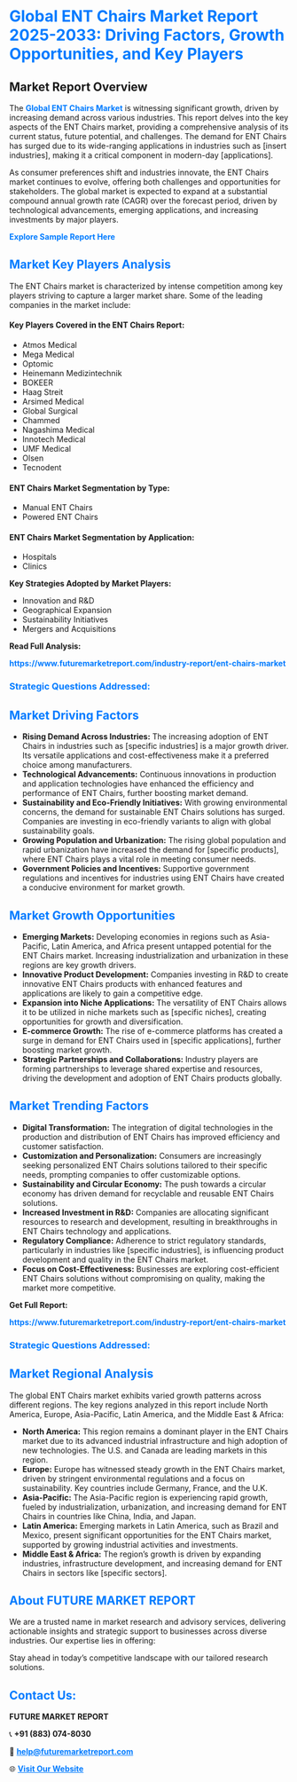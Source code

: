 <h1 style="color: #007BFF;">Global ENT Chairs Market Report 2025-2033: Driving Factors, Growth Opportunities, and Key Players</h1>

<section id="overview">
<h2>Market Report Overview</h2>
<p>The <a href="https://www.futuremarketreport.com/industry-report/ent-chairs-market" style="color: #007BFF; text-decoration: none;"><strong>Global ENT Chairs Market</strong></a> is witnessing significant growth, driven by increasing demand across various industries. This report delves into the key aspects of the ENT Chairs market, providing a comprehensive analysis of its current status, future potential, and challenges. The demand for ENT Chairs has surged due to its wide-ranging applications in industries such as [insert industries], making it a critical component in modern-day [applications].</p>
<p>As consumer preferences shift and industries innovate, the ENT Chairs market continues to evolve, offering both challenges and opportunities for stakeholders. The global market is expected to expand at a substantial compound annual growth rate (CAGR) over the forecast period, driven by technological advancements, emerging applications, and increasing investments by major players.</p>
</section>

<section id="overview">
<p><a href="https://www.futuremarketreport.com/request-sample/reportId=80464" style="color: #007BFF; text-decoration: none;"><strong>Explore Sample Report Here</strong></a></p>
</section>

<section id="key-players">
<h2 style="color: #007BFF;">Market Key Players Analysis</h2>
<p>The ENT Chairs market is characterized by intense competition among key players striving to capture a larger market share. Some of the leading companies in the market include:</p>
<h4>Key Players Covered in the ENT Chairs Report:</h4>
<ul><li>Atmos Medical</li><li>Mega Medical</li><li>Optomic</li><li>Heinemann Medizintechnik</li><li>BOKEER</li><li>Haag Streit</li><li>Arsimed Medical</li><li>Global Surgical</li><li>Chammed</li><li>Nagashima Medical</li><li>Innotech Medical</li><li>UMF Medical</li><li>Olsen</li><li>Tecnodent</li></ul>
<h4>ENT Chairs Market Segmentation by Type:</h4>
<ul><li>Manual ENT Chairs</li><li>Powered ENT Chairs</li></ul>

<h4>ENT Chairs Market Segmentation by Application:</h4>
<ul><li>Hospitals</li><li>Clinics</li></ul>
<p><strong>Key Strategies Adopted by Market Players:</strong></p>
<ul>
<li>Innovation and R&D</li>
<li>Geographical Expansion</li>
<li>Sustainability Initiatives</li>
<li>Mergers and Acquisitions</li>
</ul>
</section>

<section>
<p><strong>Read Full Analysis: </strong></p><a href="https://www.futuremarketreport.com/industry-report/ent-chairs-market" style="color: #007BFF; text-decoration: none;"><strong>https://www.futuremarketreport.com/industry-report/ent-chairs-market</strong></a>
<h3 style="color: #007BFF;">Strategic Questions Addressed:</h3>
</section>

<section id="driving-factors">
<h2 style="color: #007BFF;">Market Driving Factors</h2>
<ul>
<li><strong>Rising Demand Across Industries:</strong> The increasing adoption of ENT Chairs in industries such as [specific industries] is a major growth driver. Its versatile applications and cost-effectiveness make it a preferred choice among manufacturers.</li>
<li><strong>Technological Advancements:</strong> Continuous innovations in production and application technologies have enhanced the efficiency and performance of ENT Chairs, further boosting market demand.</li>
<li><strong>Sustainability and Eco-Friendly Initiatives:</strong> With growing environmental concerns, the demand for sustainable ENT Chairs solutions has surged. Companies are investing in eco-friendly variants to align with global sustainability goals.</li>
<li><strong>Growing Population and Urbanization:</strong> The rising global population and rapid urbanization have increased the demand for [specific products], where ENT Chairs plays a vital role in meeting consumer needs.</li>
<li><strong>Government Policies and Incentives:</strong> Supportive government regulations and incentives for industries using ENT Chairs have created a conducive environment for market growth.</li>
</ul>
</section>

<section id="growth-opportunities">
<h2 style="color: #007BFF;">Market Growth Opportunities</h2>
<ul>
<li><strong>Emerging Markets:</strong> Developing economies in regions such as Asia-Pacific, Latin America, and Africa present untapped potential for the ENT Chairs market. Increasing industrialization and urbanization in these regions are key growth drivers.</li>
<li><strong>Innovative Product Development:</strong> Companies investing in R&D to create innovative ENT Chairs products with enhanced features and applications are likely to gain a competitive edge.</li>
<li><strong>Expansion into Niche Applications:</strong> The versatility of ENT Chairs allows it to be utilized in niche markets such as [specific niches], creating opportunities for growth and diversification.</li>
<li><strong>E-commerce Growth:</strong> The rise of e-commerce platforms has created a surge in demand for ENT Chairs used in [specific applications], further boosting market growth.</li>
<li><strong>Strategic Partnerships and Collaborations:</strong> Industry players are forming partnerships to leverage shared expertise and resources, driving the development and adoption of ENT Chairs products globally.</li>
</ul>
</section>

<section id="trending-factors">
<h2 style="color: #007BFF;">Market Trending Factors</h2>
<ul>
<li><strong>Digital Transformation:</strong> The integration of digital technologies in the production and distribution of ENT Chairs has improved efficiency and customer satisfaction.</li>
<li><strong>Customization and Personalization:</strong> Consumers are increasingly seeking personalized ENT Chairs solutions tailored to their specific needs, prompting companies to offer customizable options.</li>
<li><strong>Sustainability and Circular Economy:</strong> The push towards a circular economy has driven demand for recyclable and reusable ENT Chairs solutions.</li>
<li><strong>Increased Investment in R&D:</strong> Companies are allocating significant resources to research and development, resulting in breakthroughs in ENT Chairs technology and applications.</li>
<li><strong>Regulatory Compliance:</strong> Adherence to strict regulatory standards, particularly in industries like [specific industries], is influencing product development and quality in the ENT Chairs market.</li>
<li><strong>Focus on Cost-Effectiveness:</strong> Businesses are exploring cost-efficient ENT Chairs solutions without compromising on quality, making the market more competitive.</li>
</ul>
</section>

<section>
<p><strong>Get Full Report: </strong></p><a href="https://www.futuremarketreport.com/industry-report/ent-chairs-market" style="color: #007BFF; text-decoration: none;"><strong>https://www.futuremarketreport.com/industry-report/ent-chairs-market</strong></a>
<h3 style="color: #007BFF;">Strategic Questions Addressed:</h3>
</section>


<section id="regional-analysis">
<h2 style="color: #007BFF;">Market Regional Analysis</h2>
<p>The global ENT Chairs market exhibits varied growth patterns across different regions. The key regions analyzed in this report include North America, Europe, Asia-Pacific, Latin America, and the Middle East & Africa:</p>
<ul>
<li><strong>North America:</strong> This region remains a dominant player in the ENT Chairs market due to its advanced industrial infrastructure and high adoption of new technologies. The U.S. and Canada are leading markets in this region.</li>
<li><strong>Europe:</strong> Europe has witnessed steady growth in the ENT Chairs market, driven by stringent environmental regulations and a focus on sustainability. Key countries include Germany, France, and the U.K.</li>
<li><strong>Asia-Pacific:</strong> The Asia-Pacific region is experiencing rapid growth, fueled by industrialization, urbanization, and increasing demand for ENT Chairs in countries like China, India, and Japan.</li>
<li><strong>Latin America:</strong> Emerging markets in Latin America, such as Brazil and Mexico, present significant opportunities for the ENT Chairs market, supported by growing industrial activities and investments.</li>
<li><strong>Middle East & Africa:</strong> The region’s growth is driven by expanding industries, infrastructure development, and increasing demand for ENT Chairs in sectors like [specific sectors].</li>
</ul>
</section>

<footer>
<h2 style="color: #007BFF;">About FUTURE MARKET REPORT</h2>
<p>We are a trusted name in market research and advisory services, delivering actionable insights and strategic support to businesses across diverse industries. Our expertise lies in offering:</p>

<p>Stay ahead in today’s competitive landscape with our tailored research solutions.</p>

<h2 style="color: #007BFF;">Contact Us:</h2>
<p><strong>FUTURE MARKET REPORT</strong></p>
<p>📞 <strong>+91 (883) 074-8030</strong></p>
<p>📧 <strong><a href="mailto:help@futuremarketreport.com" style="color: #007BFF;">help@futuremarketreport.com</a></strong></p>
<p>🌐 <strong><a href="https://www.futuremarketreport.com/" style="color: #007BFF;">Visit Our Website</a></strong></p>
</footer>
